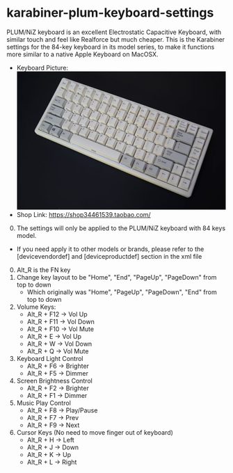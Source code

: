 # karabiner-plum-keyboard-settings
PLUM/NiZ keyboard is an excellent Electrostatic Capacitive Keyboard, with similar touch and feel like Realforce but much cheaper. This is the Karabiner settings for the 84-key keyboard in its model series, to make it functions more similar to a native Apple Keyboard on MacOSX.

- Keyboard Picture: ![Keyboard Picture](https://github.com/starsy/karabiner-plum-keyboard-settings/blob/master/PLUM%20-%2084EC-S.jpg)
- Shop Link: https://shop34461539.taobao.com/

00. The settings will only be applied to the PLUM/NiZ keyboard with 84 keys model. 
  - If you need apply it to other models or brands, please refer to the [devicevendordef] and [deviceproductdef] section in the xml file
0. Alt_R is the FN key
1. Change key layout to be "Home", "End", "PageUp", "PageDown" from top to down
    - Which originally was "Home", "PageUp", "PageDown", "End" from top to down
2. Volume Keys:
    - Alt_R + F12 -> Vol Up
    - Alt_R + F11 -> Vol Down
    - Alt_R + F10 -> Vol Mute
    - Alt_R + E -> Vol Up
    - Alt_R + W -> Vol Down
    - Alt_R + Q -> Vol Mute
3. Keyboard Light Control
    - Alt_R + F6 -> Brighter
    - Alt_R + F5 -> Dimmer
4. Screen Brightness Control
    - Alt_R + F2 -> Brighter
    - Alt_R + F1 -> Dimmer
5. Music Play Control
    - Alt_R + F8 -> Play/Pause
    - Alt_R + F7 -> Prev
    - Alt_R + F9 -> Next
6. Cursor Keys (No need to move finger out of keyboard)
    - Alt_R + H -> Left
    - Alt_R + J -> Down
    - Alt_R + K -> Up
    - Alt_R + L -> Right
